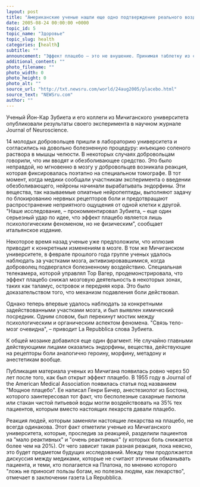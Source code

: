 ```yaml
---
layout: post
title: "Американские ученые нашли еще одно подтверждение реального воздействия плацебо"
date: 2005-08-24 00:00:00 +0000
topic_id: 5
topic_name: "Здоровье"
topic_slug: health
categories: [health]
subtitle: ""
announcement: "Эффект плацебо – это не внушение. Принимая таблетку из сахара, веря в то, что это лекарство от боли, мы подталкиваем мозг к производству эндорфинов, натуральных веществ, которые помогают нашему телу облегчать физические страдания. Психологическое ощущение, иллюзия положительного воздействия лекарства, в состоянии привести в действие химический механизм, который прекрасно можно зафиксировать в лаборатории, и, в конечном счете, боль действительно уменьшится, пишет газета La Repubblica (перевод на сайте Inopressa.ru)."
additional_content: ""
photo_filename: ""
photo_width: 0
photo_height: 0
photo_alt: ""
source_url: "http://txt.newsru.com/world/24aug2005/placebo.html"
source_text: "NEWSru.com"
author: ""
---
```

Ученый Йон-Кар Зубиета и его коллеги из Мичиганского университета опубликовали результаты своего эксперимента в научном журнале Journal of Neuroscience.

14 молодых добровольцев пришли в лабораторию университета и согласились на довольно болезненную процедуру: инъекцию соленого раствора в мышцы челюсти. В некоторых случаях добровольцам говорили, что им вводят и обезболивающее средство. Это было неправдой, но мгновенно в мозгу у добровольцев возникала реакция, которая фиксировалась поэтапно на специальном томографе. В тот момент, когда медики сообщали участникам эксперимента о введении обезболивающего, нейроны начинали вырабатывать эндорфины. Эти вещества, так называемые опиатные нейропептиды, выполняют задачу по блокированию нервных рецепторов боли и предотвращают распространение неприятного ощущения от одной клетки к другой. "Наше исследование, – прокомментировал Зубиета, – еще один серьезный удар по идее, что эффект плацебо является лишь психологическим феноменом, но не физическим", сообщает итальянское издание.

Некоторое время назад ученые уже предположили, что иллюзия приводит к конкретным изменениям в мозге. В том же Мичиганском университете, в феврале прошлого года группе ученых удалось наблюдать за участками мозга, активизировавшимися, когда доброволец подвергался болезненному воздействию. Специальная телекамера, которой управлял Тор Вагер, продемонстрировала, что эффект плацебо снижал мозговую деятельность в некоторых зонах, таких как таламус, островок и передняя кора. Это было доказательством того, что механизм подавления боли действовал.

Однако теперь впервые удалось наблюдать за конкретными задействованными участками мозга, и был выявлен химический посредник. Одним словом, был перекинут мостик между психологическим и органическим аспектом феномена. "Связь тело-мозг очевидна", – приводит La Repubblica слова Зубиета.

К общей мозаике добавился еще один фрагмент. Не случайно главными действующими лицами оказались эндорфины, вещества, действующие на рецепторы боли аналогично героину, морфину, метадону и анестетикам вообще.

Публикация материала ученых из Мичигана появилась ровно через 50 лет после того, как был открыт эффект плацебо. В 1955 году в Journal of the American Medical Association появилась статья под названием "Мощное плацебо". Ее написал Генри Бичер, анестезиолог из Бостона, которого заинтересовал тот факт, что бесполезные сахарные пилюли или стакан чистой питьевой воды могли воздействовать на 35% тех пациентов, которым вместо настоящих лекарств давали плацебо.

Реакция людей, которым заменяли настоящие лекарства на плацебо, не всегда одинакова. Этот факт отметили ученые из Мичиганского университета, которые, проследив за реакцией, разделили пациентов на "мало реактивных" и "очень реактивных" (у которых боль снижается более чем на 20%). От чего зависит такая разная реакция, пока неясно, это будет предметом будущих исследований. Между тем продолжается дискуссия между медиками, которые не считают этичным обманывать пациента, и теми, кто полагается на Платона, по мнению которого "ложь не приносит пользы богам, но полезна людям, как лекарство", отмечает в заключении газета La Repubblica.
